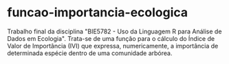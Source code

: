 # funcao-importancia-ecologica
Trabalho final da disciplina "BIE5782 - Uso da Linguagem R para Análise de Dados em Ecologia". Trata-se de uma função para o cálculo do Índice de Valor de Importância (IVI) que expressa, numericamente, a importância de determinada espécie dentro de uma comunidade arbórea. 
